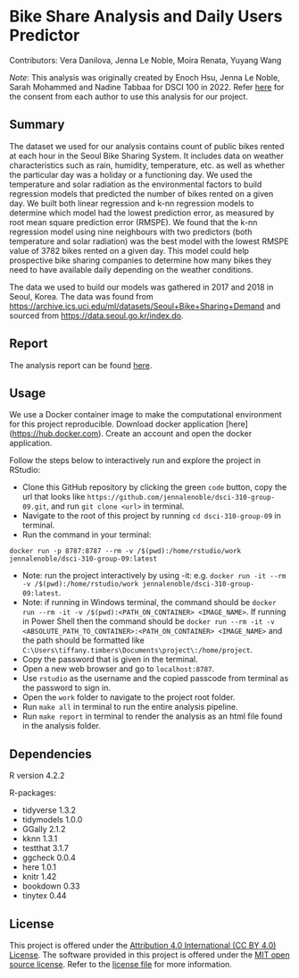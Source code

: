 # Bike Share Analysis and Daily Users Predictor

Contributors: Vera Danilova, Jenna Le Noble, Moira Renata, Yuyang Wang

*Note*: This analysis was originally created by Enoch Hsu, Jenna Le Noble, Sarah Mohammed and Nadine Tabbaa for DSCI 100 in 2022. Refer [here](https://github.com/jennalenoble/dsci-310-group-09/blob/main/consent/consent.jpg) for the consent from each author to use this analysis for our project.

## Summary

The dataset we used for our analysis contains count of public bikes rented at each hour in the Seoul Bike Sharing System. It includes data on weather characteristics such as rain, humidity, temperature, etc. as well as whether the particular day was a holiday or a functioning day. We used the temperature and solar radiation as the environmental factors to build regression models that predicted the number of bikes rented on a given day. We built both linear regression and k-nn regression models to determine which model had the lowest prediction error, as measured by root mean square prediction error (RMSPE). We found that the k-nn regression model using nine neighbours with two predictors (both temperature and solar radiation) was the best model with the lowest RMSPE value of 3782 bikes rented on a given day. This model could help prospective bike sharing companies to determine how many bikes they need to have available daily depending on the weather conditions.

The data we used to build our models was gathered in 2017 and 2018 in Seoul, Korea. The data was found from https://archive.ics.uci.edu/ml/datasets/Seoul+Bike+Sharing+Demand and sourced from https://data.seoul.go.kr/index.do.  

## Report 

The analysis report can be found [here](https://github.com/jennalenoble/dsci-310-group-09/blob/main/analysis/bike_share_analysis.ipynb).

## Usage

We use a Docker container image to make the computational environment for this project reproducible. Download docker application [here] (https://hub.docker.com). Create an account and open the docker application.

Follow the steps below to interactively run and explore the project in RStudio:

* Clone this GitHub repository by clicking the green `code` button, copy the url that looks like `https://github.com/jennalenoble/dsci-310-group-09.git`, and run `git clone <url>` in terminal.
* Navigate to the root of this project by running `cd dsci-310-group-09` in terminal.
* Run the command in your terminal: 

```docker run -p 8787:8787 --rm -v /$(pwd):/home/rstudio/work jennalenoble/dsci-310-group-09:latest```

  * Note: run the project interactively by using -it: e.g. ```docker run -it --rm -v /$(pwd):/home/rstudio/work jennalenoble/dsci-310-group-09:latest```.
  * Note: if running in Windows terminal, the command should be ```docker run --rm -it -v /$(pwd):<PATH_ON_CONTAINER> <IMAGE_NAME>```. If running in Power Shell then the command should be ```docker run --rm -it -v <ABSOLUTE_PATH_TO_CONTAINER>:<PATH_ON_CONTAINER> <IMAGE_NAME>``` and the path should be formatted like `C:\Users\tiffany.timbers\Documents\project\:/home/project`.
* Copy the password that is given in the terminal.
* Open a new web browser and go to `localhost:8787`.
* Use `rstudio` as the username and the copied passcode from terminal as the password to sign in.
* Open the `work` folder to navigate to the project root folder.
* Run `make all` in terminal to run the entire analysis pipeline.
* Run `make report` in terminal to render the analysis as an html file found in the analysis folder. 
 
## Dependencies

R version 4.2.2

R-packages: 
* tidyverse 1.3.2
* tidymodels 1.0.0
* GGally 2.1.2
* kknn 1.3.1
* testthat 3.1.7
* ggcheck 0.0.4
* here 1.0.1
* knitr 1.42
* bookdown 0.33
* tinytex 0.44

## License 

This project is offered under the [Attribution 4.0 International (CC BY 4.0) License](https://creativecommons.org/licenses/by/4.0/). The software provided in this project is offered under the [MIT open source license](https://opensource.org/license/mit/). Refer to the [license file](https://github.com/jennalenoble/dsci-310-group-09/blob/main/LICENSE.md) for more information.
